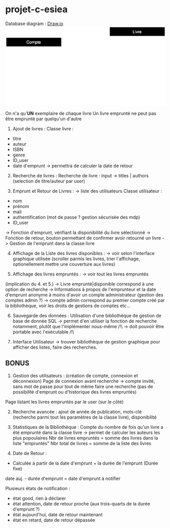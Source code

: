 # projet-c-esiea
Database diagram : [Draw.io](https://app.diagrams.net/#Harkonny%2Fprojet-c-esiea%2Fmain%2Fmedias%2FDataBase_Diagram.drawio)  
![Diagrame utilisé pour la base de donnée](./medias/DataBase_Diagram.svg)

On n'a qu'__UN__ exemplaire de chaque livre
Un livre emprunté ne peut pas être emprunté par quelqu'un d'autre

1. Ajout de livres :
Classe livre :
- titre
- auteur
- ISBN
- genre
- ID_user
- date d'emprunt -> permettra de calculer la date de retour

2. Recherche de livres :
Recherche de livre :
input ->  titles | authors (selection de titre/auteur par user)

3. Emprunt et Retour de Livres :
-> liste des utilisateurs
Classe utilisateur :
- nom
- prénom
- mail
- authentification (mot de passe ? gestion sécurisée des mdp)
- ID_user

-> Fonction d'emprunt, vérifiant la disponibilité du livre sélectionné
-> Fonction de retour, bouton permettant de confirmer avoir retourné un livre
-> Gestion de l'emprunt dans la classe livre

4. Affichage de la Liste des livres disponibles :
-> voir selon l'interface graphique utilisée
(scroller parmis les livres, trier l'affichage, optionellement mettre une couverture aux livres)

5. Affichage des livres empruntés :
-> voir tout les livres empruntés

(implication du 4. et 5.)
-> Livre emprunté|disponible correspond à une option de recherche
-> Informations à propos de l'emprunteur et la date d'emprunt anonyme à moins d'avoir un compte administrateur (gestion des comptes admin ?)
-> compte admin correspond au premier compte créé par la bibliothèque, voir les droits de gestions de comptes etc...

6. Sauvegarde des données :
Utilisation d'une bibliothèque de gestion de base de donnée SQL
-> permet d'en utiliser la fonction de recherche notamment, plutôt que l'implémenter nous-même
/!\ -> doit pouvoir être portable avec l'exécutable /!\

7. Interface Utilisateur
-> trouver bibliothèque de gestion graphique pour afficher des listes, faire des recherches.

## BONUS
1. Gestion des utilisateurs :
(création de compte, connexion et déconnexion)
Page de connexion avant recherche
-> compte invité, sans mot de passe pour tout de même faire une recherche
(pas de possibilité d'emprunt ou d'historique des livres empruntés)

Page listant les livres empruntés par le user (sur le côté)

2. Recherche avancée :
ajout de année de publication, mots-clé (recherche parmi tout les paramètres de la classe livre), disponibilité

3. Statistiques de la Bibliothèque :
Compte du nombre de fois qu'un livre a été emprunté dans la classe livre
-> permet de calculer les auteurs les plus popoulaires
Nbr de livres empruntés = somme des livres dans la liste "empruntés"
Nbr total de livres = somme de la liste des livres

4. Date de Retour :
- Calculée à partir de la date d'emprunt + la durée de l'emprunt
(Durée fixe)

date auj. - durée d'emprunt = date d'emprunt à notifier

Plusieurs états de notification :
- état good, rien à déclarer
- état attention, date de retour proche (aux trois-quarts de la durée d'emprunt ?)
- état aujourd'hui, date de retour maintenant
- état en retard, date de retour dépassée
